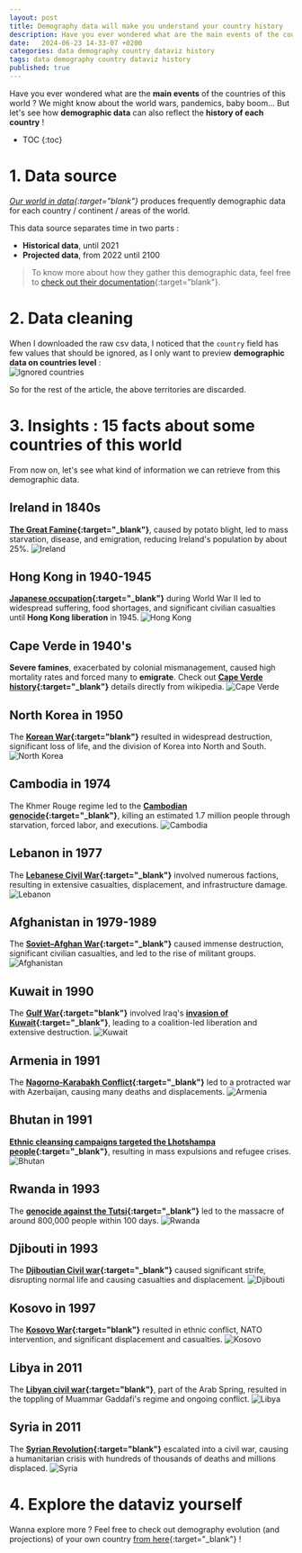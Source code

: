 ```yaml
---
layout: post
title: Demography data will make you understand your country history
description: Have you ever wondered what are the main events of the countries of this world ? We might know about the world wars, pandemics, baby boom... But let's see how demographic data can also reflect history of each country !
date:   2024-06-23 14-33-07 +0200
categories: data demography country dataviz history
tags: data demography country dataviz history
published: true
---
```


Have you ever wondered what are the **main events** of the countries of this world ? We might know about the world wars, pandemics, baby boom... But let's see how **demographic data** can also reflect the **history of each country** !

* TOC
{:toc}

# 1. Data source
_[Our world in data](https://ourworldindata.org/grapher/population-long-run-with-projections?tab=table){:target="blank"}_ produces frequently demographic data for each country / continent / areas of the world. 

This data source separates time in two parts :
- **Historical data**, until 2021
- **Projected data**, from 2022 until 2100

> To know more about how they gather this demographic data, feel free to [check out their documentation](https://ourworldindata.org/population-sources){:target="blank"}.

# 2. Data cleaning
When I downloaded the raw csv data, I noticed that the `country` field has few values that should be ignored, as I only want to preview **demographic data on countries level** :   
![Ignored countries](../assets/img/2024-06-23/ignored-areas.png)

So for the rest of the article, the above territories are discarded.


# 3. Insights : 15 facts about some countries of this world
From now on, let's  see what kind of information we can retrieve from this demographic data.

## Ireland in 1840s
**[The Great Famine](https://en.wikipedia.org/wiki/Great_Famine_(Ireland)){:target="_blank"}**, caused by potato blight, led to mass starvation, disease, and emigration, reducing Ireland's population by about 25%.
![Ireland](../assets/img/2024-06-23/ireland.png)

## Hong Kong in 1940-1945
**[Japanese occupation](https://en.wikipedia.org/wiki/Japanese_occupation_of_Hong_Kong){:target="_blank"}** during World War II led to widespread suffering, food shortages, and significant civilian casualties until **Hong Kong liberation** in 1945.
![Hong Kong](../assets/img/2024-06-23/hong-kong.png)

## Cape Verde in 1940's
**Severe famines**, exacerbated by colonial mismanagement, caused high mortality rates and forced many to **emigrate**. Check out **[Cape Verde history](https://en.wikipedia.org/wiki/Cape_Verde#History){:target="_blank"}** details directly from wikipedia.
![Cape Verde](../assets/img/2024-06-23/cape-verde.png)

## North Korea in 1950
The **[Korean War](https://en.wikipedia.org/wiki/Korean_War){:target="blank"}** resulted in widespread destruction, significant loss of life, and the division of Korea into North and South. 
![North Korea](../assets/img/2024-06-23/north-korea.png)

## Cambodia in 1974
The Khmer Rouge regime led to the **[Cambodian genocide](https://en.wikipedia.org/wiki/Cambodian_genocide){:target="_blank"}**, killing an estimated 1.7 million people through starvation, forced labor, and executions.
![Cambodia](../assets/img/2024-06-23/cambodia.png)

## Lebanon in 1977
The **[Lebanese Civil War](https://en.wikipedia.org/wiki/Lebanese_Civil_War){:target="_blank"}** involved numerous factions, resulting in extensive casualties, displacement, and infrastructure damage. 
![Lebanon](../assets/img/2024-06-23/lebanon.png)

## Afghanistan in 1979-1989
The **[Soviet–Afghan War](https://en.wikipedia.org/wiki/Soviet%E2%80%93Afghan_War){:target="_blank"}** caused immense destruction, significant civilian casualties, and led to the rise of militant groups.
![Afghanistan](../assets/img/2024-06-23/afghanistan.png)

## Kuwait in 1990
The **[Gulf War](https://en.wikipedia.org/wiki/Gulf_War){:target="blank"}** involved Iraq's **[invasion of Kuwait](https://en.wikipedia.org/wiki/Gulf_War#Invasion_of_Kuwait){:target="_blank"}**, leading to a coalition-led liberation and extensive destruction.
![Kuwait](../assets/img/2024-06-23/kuwait.png)

## Armenia in 1991
The **[Nagorno-Karabakh Conflict](https://en.wikipedia.org/wiki/Nagorno-Karabakh_conflict){:target="_blank"}** led to a protracted war with Azerbaijan, causing many deaths and displacements.
![Armenia](../assets/img/2024-06-23/armenia.png)

## Bhutan in 1991
**[Ethnic cleansing campaigns targeted the Lhotshampa people](https://en.wikipedia.org/wiki/Bhutanese_refugees){:target="_blank"}**, resulting in mass expulsions and refugee crises.
![Bhutan](../assets/img/2024-06-23/bhutan.png)

## Rwanda in 1993
The **[genocide against the Tutsi](https://en.wikipedia.org/wiki/Rwandan_genocide){:target="_blank"}** led to the massacre of around 800,000 people within 100 days.
![Rwanda](../assets/img/2024-06-23/rwanda.png)

## Djibouti in 1993
The **[Djiboutian Civil war](https://en.wikipedia.org/wiki/Djiboutian_Civil_War){:target="_blank"}** caused significant strife, disrupting normal life and causing casualties and displacement. 
![Djibouti](../assets/img/2024-06-23/djibouti.png)

## Kosovo in 1997
The **[Kosovo War](https://en.wikipedia.org/wiki/Kosovo_War){:target="blank"}** resulted in ethnic conflict, NATO intervention, and significant displacement and casualties.
![Kosovo](../assets/img/2024-06-23/kosovo.png)

## Libya in 2011
The **[Libyan civil war](https://en.wikipedia.org/wiki/Libyan_Civil_War_(2011)){:target="blank"}**, part of the Arab Spring, resulted in the toppling of Muammar Gaddafi's regime and ongoing conflict.
![Libya](../assets/img/2024-06-23/libya.png)

## Syria in 2011
The **[Syrian Revolution](https://en.wikipedia.org/wiki/Syrian_Civil_War){:target="blank"}** escalated into a civil war, causing a humanitarian crisis with hundreds of thousands of deaths and millions displaced.
![Syria](../assets/img/2024-06-23/syria.png)


# 4. Explore the dataviz yourself
Wanna explore more ? Feel free to check out demography evolution (and projections) of your own country [from here](https://jadynekena.com/projets-donnees-ouvertes/?id=see-what-happened-in-your-country-history-this-year&src=84b58af7-5bd1-427b-92f5-a7b2ee9a7b6a){:target="_blank"} !
